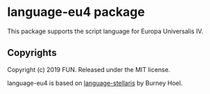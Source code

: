 # language-eu4 package

This package supports the script language for Europa Universalis IV.

## Copyrights

Copyright (c) 2019 FUN. Released under the MIT license.

language-eu4 is based on [language-stellaris](https://github.com/burneyhoel/language-stellaris) by Burney Hoel.
